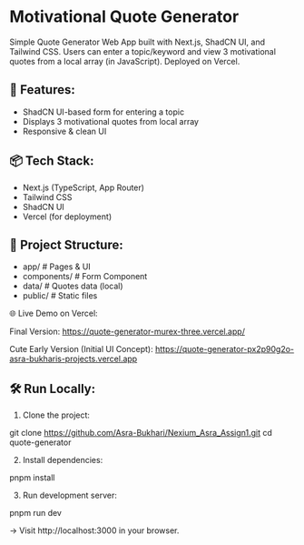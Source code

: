 # Motivational Quote Generator

Simple Quote Generator Web App built with Next.js, ShadCN UI, and Tailwind CSS.
Users can enter a topic/keyword and view 3 motivational quotes from a local array (in JavaScript). Deployed on Vercel.


## 🚀 Features:
- ShadCN UI-based form for entering a topic
- Displays 3 motivational quotes from local array
- Responsive & clean UI

## 📦 Tech Stack:
- Next.js (TypeScript, App Router)
- Tailwind CSS
- ShadCN UI
- Vercel (for deployment)

## 📂 Project Structure:

- app/ # Pages & UI
- components/ # Form Component
- data/ # Quotes data (local)
- public/ # Static files 


🌐 Live Demo on Vercel:

Final Version:
https://quote-generator-murex-three.vercel.app/

Cute Early Version (Initial UI Concept):
https://quote-generator-px2p90g2o-asra-bukharis-projects.vercel.app


## 🛠️ Run Locally:

1. Clone the project:

git clone https://github.com/Asra-Bukhari/Nexium_Asra_Assign1.git
cd quote-generator

2. Install dependencies:

pnpm install

3. Run development server:

pnpm run dev

-> Visit http://localhost:3000 in your browser.
